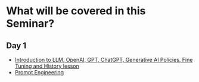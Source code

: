 # What will be covered in this Seminar?

## Day 1
- [Introduction to LLM, OpenAI, GPT, ChatGPT, Generative AI Policies, Fine Tuning and History lesson](Introduction.md)
- [Prompt Engineering](PromptEngineering.md)